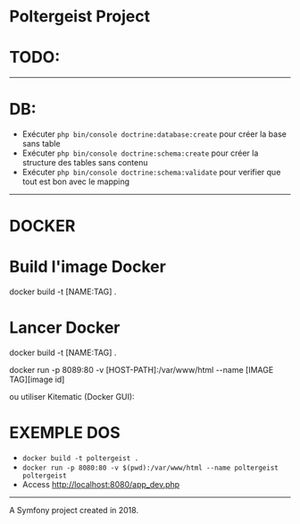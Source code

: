 # Poltergeist Project

# TODO:

---

# DB:

* Exécuter `php bin/console doctrine:database:create` pour créer la base sans table
* Exécuter `php bin/console doctrine:schema:create` pour créer la structure des tables sans contenu
* Exécuter `php bin/console doctrine:schema:validate` pour verifier que tout est bon avec le mapping

---

# DOCKER

# Build l'image Docker

docker build
-t [NAME:TAG] .

# Lancer Docker

docker build
-t [NAME:TAG] .

docker run
-p 8089:80
-v [HOST-PATH]:/var/www/html
--name [IMAGE TAG][image id]

ou utiliser Kitematic (Docker GUI):

# EXEMPLE DOS

* `docker build -t poltergeist .`
* `docker run -p 8080:80 -v $(pwd):/var/www/html --name poltergeist poltergeist`
* Access <http://localhost:8080/app_dev.php>

---

A Symfony project created in 2018.
